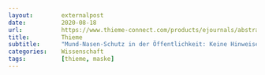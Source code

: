 ```yaml
---
layout:        externalpost
date:          2020-08-18
url:           https://www.thieme-connect.com/products/ejournals/abstract/10.1055/a-1174-6591#info
title:         Thieme
subtitle:      "Mund-Nasen-Schutz in der Öffentlichkeit: Keine Hinweise für eine Wirksamkeit"
categories:    Wissenschaft
tags:          [thieme, maske]
---
```

